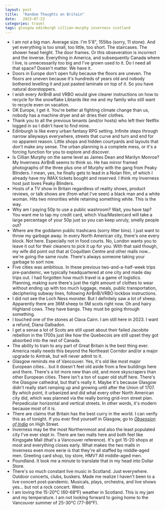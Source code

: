 ```yaml
---
layout: post
title:  "Random Thoughts on Britain"
date:   2023-07-23
categories: travel
tags: glasgow edinburgh cillian-murphy inverness scotland
---
```

* I am not a big man. Average size. I'm 5'8", 155lbs (sorry, 11 stone). And yet everything is too small, too little, too short. The staircases. The shower head height. The door frames. Or this obseveration is incorrect and the inverse. Everything in America, and subsequently Canada where I live, is unnecessarily too big and I've grown used to it. Do I need all that space? Doesn't matter. We have it.
* Doors in Europe don't open fully because the floors are uneven. The floors are uneven because it's hundreds of years old and nobody bothered levelling it and just pasted laminate on top of it. So you have natural doorstoppers.
* I wish every AirBnB and VRBO would give clearer instructions on how to recycle for the snowflake Libtards like me and my family who still want to recycle even on vacation.
* OK Europe, I get it. You're better at fighting climate change than us, nobody has a machine dryer and air dries their clothes.
* Thank you to all the previous tenants (and/or hosts) who left their Netflix logged in so I didn't have to find mine.
* Edinburgh is like every urban fantasy RPG setting. Infinite steps through narrow alleyways everywhere, streets that curve and turn and end for no apparent reason. Little shops and hidden courtyards and layouts that don't make any sense. The urban planning is a complete mess, or it's a forcing function for you to explore and discover.
* Is Cillian Murphy on the same level as James Dean and Marilyn Monroe? My Inverness AirBnB seems to think so. He has mirror framed photographs of the three plus one of Murphy with the gang from Peaky Blinders. I mean, yes, he finally gets to lead in a Nolan film, of which I already have my IMAX tickets bought and reserved. I think my Inverness host just loves Peaky Blinders.
* Hosts of a TV show in Britain regardless of reality shows, product reviews, or talk shows are (from what I've seen) a black man and a white woman. Hits two minorities while retaining something white. This is the way.
* Why am I paying 50p to use a public washroom? Wait, you have tap? You want me to tap my credit card, which Visa/Mastercard will take a large percentage of your 50p just so you can keep unruly, smelly people out?
* Where are the goddamn public trashcans (sorry litter bins). I just want to throw my garbage away. In every North American city, there's one every block. Not here. Especially not in food courts. No, London wants you to leave it out for their cleaners to pick it up for you. With that said though, my wife did point out that at Coquitlam Centre and other malls now... we're going the same route. There's always someone taking your garbage to sort now.
* Five cities was ambitious. In these previous two-and-a-half-week trips pre-pandemic, we typically headquartered at one city and made day trips out. I had forgotten how much travel is a game of logistics. Planning, making sure there's just the right amount of clothes to wear without ending up with too much luggage, meals, public transportation, deciphering subway lines, following AirBnB/VRBO lockbox instructions.
* I did not see the Loch Ness monster. But I definitely saw a lot of sheep. Apparently there are 36M sheep to 5M scots right now. Oh and hairy Highland cows. They have bangs. They must be going through something.
* I touched one of the stones at Clava Cairn. I am still here in 2023. I want a refund, Diana Galbadon.
* I get a sense a lot of Scots are still upset about their failed Jacobite rebellion in the 1700s just like how the Quebecois are still upset they got absorbed into the rest of Canada.
* The ability to train to any part of Great Britain is the best thing ever. America really needs this beyond the Northeast Corridor and/or a major upgrade to Amtrak, but will never admit to it.
* Glasgow reminds me of Vancouver. Yes, it's old like most major European cities... but it doesn't feel old aside from a few buildings here and there. There's a lot more new than old, and more skyscrapers than other European cities. There isn't a ton of super old stuff here. There's the Glasgow cathedral, but that's really it. Maybe it's because Glasgow didn't really start ramping up and growing until after the Union of 1707. By which point, it urbanized and did what every other North American city did, which was planned via the really boring grid-iron street plan. Perpedicular horizontal and vertical streets. In other words, it's modern because most of it is.
* There are claims that Britain has the best curry in the world. I can verify this as of tonight. If you ever find yourself in Glasgow, go to [_Obsession of India_](https://www.obsessionofindia.co.uk) on High Street.
* Inverness may be the most Northernmost and also the least populated city I've ever slept in. There are two malls here and both feel like Kingsgate Mall (that's a Vancouver reference). It's got 15-20 shops at most and everything closes early. What makes the two malls in Inverness even more eerie is that they're all staffed by middle-aged men. Greeting card shop, toy store, HMV? All middle-aged men.
* Poundland. It took me a minute to translate that in my head into Dollar Store.
* There's so much constant live music in Scotland. Just everywhere. Outdoor concerts, clubs, buskers. Made me realize I haven't been to a live concert post-pandemic. Musicals, plays, orchestra, and live shows yes... but not a rock concert. Weird.
* I am loving the 15-20°C (60-68°F) weather in Scotland. This is my jam and my temperature. I am not looking forward to going home to the Vancouver summer of 25-30°C (77-86°F).
